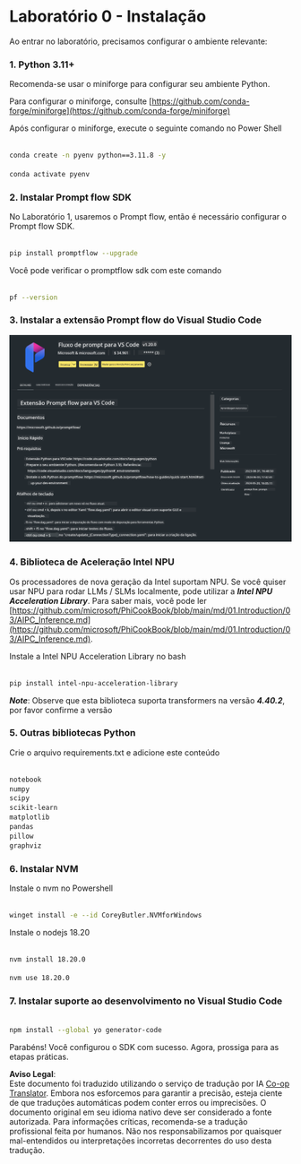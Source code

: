 <!--
CO_OP_TRANSLATOR_METADATA:
{
  "original_hash": "a4ef39027902e82f2c33d568d2a2259a",
  "translation_date": "2025-05-09T19:19:01+00:00",
  "source_file": "md/02.Application/02.Code/Phi3/VSCodeExt/HOL/AIPC/01.Installations.md",
  "language_code": "pt"
}
-->
# **Laboratório 0 - Instalação**

Ao entrar no laboratório, precisamos configurar o ambiente relevante:


### **1. Python 3.11+**

Recomenda-se usar o miniforge para configurar seu ambiente Python.

Para configurar o miniforge, consulte [https://github.com/conda-forge/miniforge](https://github.com/conda-forge/miniforge)

Após configurar o miniforge, execute o seguinte comando no Power Shell

```bash

conda create -n pyenv python==3.11.8 -y

conda activate pyenv

```


### **2. Instalar Prompt flow SDK**

No Laboratório 1, usaremos o Prompt flow, então é necessário configurar o Prompt flow SDK.

```bash

pip install promptflow --upgrade

```

Você pode verificar o promptflow sdk com este comando


```bash

pf --version

```

### **3. Instalar a extensão Prompt flow do Visual Studio Code**

![pf](../../../../../../../../../translated_images/pf_ext.fa065f22e1ee3e67157662d8be5241f346ddd83744045e3406d92b570e8d8b36.pt.png)


### **4. Biblioteca de Aceleração Intel NPU**

Os processadores de nova geração da Intel suportam NPU. Se você quiser usar NPU para rodar LLMs / SLMs localmente, pode utilizar a ***Intel NPU Acceleration Library***. Para saber mais, você pode ler [https://github.com/microsoft/PhiCookBook/blob/main/md/01.Introduction/03/AIPC_Inference.md](https://github.com/microsoft/PhiCookBook/blob/main/md/01.Introduction/03/AIPC_Inference.md).

Instale a Intel NPU Acceleration Library no bash


```bash

pip install intel-npu-acceleration-library

```

***Note***: Observe que esta biblioteca suporta transformers na versão ***4.40.2***, por favor confirme a versão


### **5. Outras bibliotecas Python**


Crie o arquivo requirements.txt e adicione este conteúdo

```txt

notebook
numpy 
scipy 
scikit-learn 
matplotlib 
pandas 
pillow 
graphviz

```


### **6. Instalar NVM**

Instale o nvm no Powershell 


```bash

winget install -e --id CoreyButler.NVMforWindows

```

Instale o nodejs 18.20


```bash

nvm install 18.20.0

nvm use 18.20.0

```

### **7. Instalar suporte ao desenvolvimento no Visual Studio Code**


```bash

npm install --global yo generator-code

```

Parabéns! Você configurou o SDK com sucesso. Agora, prossiga para as etapas práticas.

**Aviso Legal**:  
Este documento foi traduzido utilizando o serviço de tradução por IA [Co-op Translator](https://github.com/Azure/co-op-translator). Embora nos esforcemos para garantir a precisão, esteja ciente de que traduções automáticas podem conter erros ou imprecisões. O documento original em seu idioma nativo deve ser considerado a fonte autorizada. Para informações críticas, recomenda-se a tradução profissional feita por humanos. Não nos responsabilizamos por quaisquer mal-entendidos ou interpretações incorretas decorrentes do uso desta tradução.